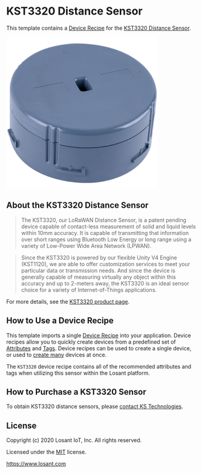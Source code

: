 # KST3320 Distance Sensor
This template contains a [Device Recipe](https://docs.losant.com/devices/device-recipes/) for the [KST3320 Distance Sensor](https://kstechnologies.com/kst3320).

![KST3320](./kst3300_enclosure.png)

## About the KST3320 Distance Sensor

> The KST3320, our LoRaWAN Distance Sensor, is a patent pending device capable of contact-less measurement of solid and liquid levels within 10mm accuracy. It is capable of transmitting that information over short ranges using Bluetooth Low Energy or long range using a variety of Low-Power Wide Area Network (LPWAN). 

> Since the KST3320 is powered by our flexible Unity V4 Engine (KST1120), we are able to offer customization services to meet your particular data or transmission needs. And since the device is generally capable of measuring virtually any object within this accuracy and up to 2-meters away, the KST3320 is an ideal sensor choice for a variety of Internet-of-Things applications.

For more details, see the [KST3320 product page](https://kstechnologies.com/kst3320).

## How to Use a Device Recipe
This template imports a single [Device Recipe](https://docs.losant.com/devices/device-recipes/) into your application. Device recipes allow you to quickly create devices from a predefined set of [Attributes](https://docs.losant.com/devices/attributes/) and [Tags](https://docs.losant.com/devices/overview/#device-tags). Device recipes can be used to create a single device, or used to [create many](https://docs.losant.com/devices/device-recipes/#bulk-device-creation) devices at once.

The `KST3320` device recipe contains all of the recommended attributes and tags when utilizing this sensor within the Losant platform.

## How to Purchase a KST3320 Sensor
To obtain KST3320 distance sensors, please [contact KS Technologies](https://kstechnologies.com/contact).

## License

Copyright (c) 2020 Losant IoT, Inc. All rights reserved.

Licensed under the [MIT](https://github.com/Losant/losant-templates/blob/master/LICENSE.txt) license.

https://www.losant.com